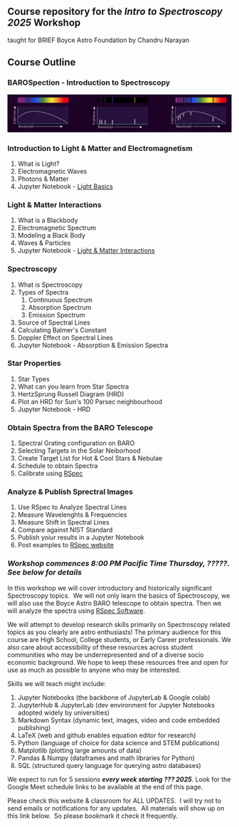 ## Course repository for the ***Intro to Spectroscopy 2025*** Workshop 
taught for BRIEF Boyce Astro Foundation by Chandru Narayan


## Course Outline

### BAROSpection - Introduction to Spectroscopy
![](barospection.png)

### Introduction to Light & Matter and Electromagnetism
1. What is Light?
1. Electromagnetic Waves
1. Photons & Matter
1. Jupyter Notebook - [Light Basics](https://boyceastrows.gleeze.com/hub/user-redirect/git-pull?repo=https%3A%2F%2Fgithub.com%2Fdrunarayan%2Fbarospection&branch=gh-pages&urlpath=lab%2Ftree%2Fbarospection%2Fnotebooks%2Flight_basics.ipynb?reset)

### Light & Matter Interactions
1.  What is a Blackbody 
1.  Electromagnetic Spectrum
1.  Modeling a Black Body
1.  Waves & Particles
1. Jupyter Notebook - [Light & Matter Interactions](https://boyceastrows.gleeze.com/hub/user-redirect/git-pull?repo=https%3A%2F%2Fgithub.com%2Fdrunarayan%2Fbarospection&branch=gh-pages&urlpath=lab%2Ftree%2Fbarospection%2Fnotebooks%2Flight_matter_interactions.ipynb?reset)

### Spectroscopy
1. What is Spectroscopy
1. Types of Spectra
    1. Continuous Spectrum
    1. Absorption Spectrum
    1. Emission Spectrum
1. Source of Spectral Lines
1. Calculating Balmer's Constant
1. Doppler Effect on Spectral Lines
1. Jupyter Notebook - Absorption & Emission Spectra

### Star Properties
1. Star Types
1. What can you learn from Star Spectra
2. HertzSprung Russell Diagram (HRD)
3. Plot an HRD for Sun's 100 Parsec neighbourhood
1. Jupyter Notebook - HRD

### Obtain Spectra from the BARO Telescope
1. Spectral Grating configuration on BARO
1. Selecting Targets in the Solar Neiborhood
1. Create Target List for Hot & Cool Stars & Nebulae
1. Schedule to obtain Spectra
1. Calibrate using [RSpec](https://rspec-astro.com/) 

### Analyze & Publish Sprectral Images
1. Use RSpec to Analyze Spectral Lines
1. Measure Wavelenghts & Frequencies
1. Measure Shift in Spectral Lines
1. Compare against NIST Standard
1. Publish yoiur results in a Jupyter Notebook
1. Post examples to [RSpec website](https://rspec-astro.com/)

### ***Workshop commences 8:00 PM Pacific Time Thursday, ?????. See below for details***

In this workshop we will cover introductory and historically significant Spectroscopy topics.  We will not only learn the basics of Spectroscopy, we will also use the Boyce Astro BARO telescope to obtain spectra. Then we will analyze the spectra using [RSpec Software](https://rspec-astro.com/). 

We will attempt to develop research skills primarily on Spectroscopy related topics as you clearly are astro enthusiasts!  The primary audience for this course are High School, College students, or Early Career professionals. We also care about accessibility of these resources across student communities who may be underrepresented and of a diverse socio economic background. We hope to keep these resources free and open for use as much as possible to anyone who may be interested.  

Skills we will teach might include:
1. Jupyter Notebooks (the backbone of JupyterLab & Google colab)
1. JupyterHub & JupyterLab (dev environment for Jupyter Notebooks adopted widely by universities)
1. Markdown Syntax (dynamic text, images, video and code embedded publishing)
1. LaTeX (web and github enables equation editor for research)
1. Python (language of choice for data science and STEM publications)
1. Matplotlib (plotting large amounts of data)
1. Pandas & Numpy (dataframes and math libraries for Python)
1. SQL (structured query language for querying astro databases)

We expect to run for 5 sessions ***every week starting ??? 2025***. Look for the Google Meet schedule links to be available at the end of this page. 

Please check this website & classroom for ALL UPDATES.  I will try not to send emails or notifications for any updates.  All materials will show up on this link below.  So please bookmark it check it frequently. 
